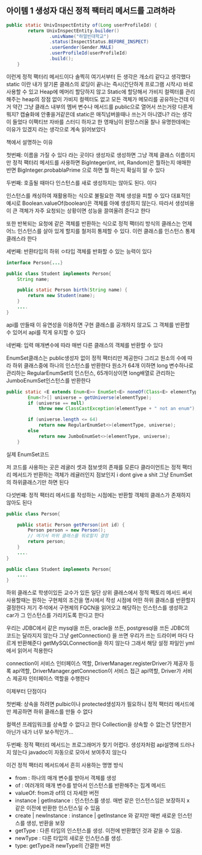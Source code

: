 ## 아이템 1 생성자 대신 정적 팩터리 메서드를 고려하라

```java
public static UnivInspectEntity of(Long userProfileId) {
        return UnivInspectEntity.builder()
                .univName("하얼빈대학교")
                .status(InspectStatus.BEFORE_INSPECT)
                .userGender(Gender.MALE)
                .userProfileId(userProfileId)
                .build();
    }
```

이런게 정적 팩터리 메서드이다 솔찍히 여기서부터 든 생각은 개소리 같다고 생각했다 static 이란 내가 알기론 클래스의 로딩이 끝나는 즉시(간단하게 프로그램 시작시) 바로 사용할 수 있고 Heap에 메머리 할당하지 않고 Static에 할당해서 가비지 컬렉터를 관리해주는 heap의 장점 없이 가비지 컬렉터도 없고 모든 객체가 메모리를 공유하는건데 이거 약간 그냥 클래스 내부의 멤버 변수나 메서드를 public으로 열어서 쓰는거랑 다른게 뭐지? 캡슐화에 안좋을거같은데 static은 매직넘버쓸때나 쓰는거 아니였나? 라는 생각이 들었다 이팩티브 자바를 스터디 하자고 한 영재님이 원망스러울 찰나 유명한데에는 이유가 있겠지 라는 생각으로 계속 읽어보았다

책에서 설명하는 이유

첫번째: 이름을 가질 수 있다 라는 곳이다 생성자로 생성하면 그냥 객체 클래스 이름이지만 정적 팩터리 메서드를 사용하면 BigInteger(int, int, Random)은 뭘하는지 애매한 반면 BigInteger.probablaPrime 으로 하면 뭘 하는지 확실히 알 수 있다

두번째: 호출될 때마다 인스턴스를 새로 생성하지는 않아도 된다. 이다

인스턴스를 캐싱하여 재활용하는 식으로 불필요한 객체 생성을 피할 수 있다 대표적인 예시로 Boolean.valueOf(boolean)은 객체를 아예 생성하지 않는다. 따라서 생성비용이 큰 객체가 자주 요청되는 상황이면 성능을 끌여올려 준다고 한다

또한 반복되는 요청에 같은 객체를 반환하는 식으로 정적 팩터리 방식의 클래스는 언제 어느 인스턴스를 살아 있게 할지를 철저히 통제할 수 있다. 이런 클래스를 인스턴스 통제 클래스라 한다

세번째: 반환타입의 하위 ㅇ타입 객체를 반화할 수 있는 능력이 있다

```java
interface Person{...}

public class Student implements Person{
    String name;

    public static Person birth(String name) {
        return new Student(name);
    }
    ....
}
```

api를 만들때 이 유연성을 이용하면 구현 클래스를 공개하지 않고도 그 객체를 반환할 수 있어서 api를 작게 유지할 수 있다

네번째: 입력 매개변수에 따라 매번 다른 클래스의 객체를 반환할 수 있다

EnumSet클래스는 public생성자 없이 정적 팩터리만 제공한다 그리고 원소의 수에 따라 하위 클래스중에 하나의 인스턴스를 반환한다 원소가 64개 이하면 long 변수하나로 관리하는 RegularEnumSet의 인스턴스, 65개이상이면 long배열로 관리하는 JumboEnumSet인스턴스를 반환한다

```java
public static <E extends Enum<E>> EnumSet<E> noneOf(Class<E> elementType) {
        Enum<?>[] universe = getUniverse(elementType);
        if (universe == null)
            throw new ClassCastException(elementType + " not an enum");

        if (universe.length <= 64)
            return new RegularEnumSet<>(elementType, universe);
        else
            return new JumboEnumSet<>(elementType, universe);
    }
```

실제 EnumSet코드

저 코드를 사용하는 곳은 레귤러 셋과 점보셋의 존재를 모른다 클라이언트는 정적 팩터리 메서드가 반환하는 객체가 레귤러인지 점보인지 i dont give a shit 그냥 EnumSet의 하위클래스기만 하면 된다

다섯번쨰: 정적 팩터리 메서드를 작성하는 시점에는 반환할 객체의 클래스가 존재하지 않아도 된다

```java
public class Person{

    public static Person getPerson(int id) {
        Person person = new Person();
        // 여기서 하위 클래스를 뭐로할지 결정
        return person;
    }
    ....
}

public class Student implements Person{
    ....
}
```

하위 클래스로 학생이있든 교수가 있든 일단 상위 클래스에서 정적 팩토리 메서드 써서 사용할때는 원하는 구현체의 조건을 명시에서 작성 시점에 어떤 하위 클래스를 반환할지 결정한다 저기 주석에서 구현체의 FQCN을 읽어오고 해당하는 인스턴스를 생성하고 car가 그 인스턴스를 가리키도록 한다고 한다

우리는 JDBC에서 같은 mysql을 쓰든, oracle을 쓰든, postgresql을 쓰든 JDBC의 코드는 달라지지 않는다 그냥 getConnection() 을 쓰면 우리가 쓰는 드라이버 마다 다르게 반환해준다 getMySQLConnection을 하지 않는다 그래서 해당 설정 파일인 yml에서 읽어서 적용한다

connection이 서비스 인터페이스 역할, DriverManager.registerDriver가 제공자 등록 api역할, DriverManager.getConnection이 서비스 접근 api역할, Driver가 서비스 제공자 인터페이스 역할을 수행한다

이제부터 단점이다

첫번째: 상속을 하려면 pulbic이나 protected생성자가 필요하니 정적 팩터리 메서드에만 제공하면 하위 클래스를 만들 수 없다

컬렉션 프레임워크를 상속할 수 없다고 한다 Collection을 상속할 수 없는건 당연한거 아닌가 내가 너무 보수적인가…

두번째: 정적 팩터리 메서드는 프로그래머가 찾기 어렵다. 생성자처럼 api설명에 드러나지 않는다 javadoc이 자동으로 모아서 보여주지 않는다

이건 정적 팩터리 메서드에서 흔히 사용하는 명명 방식

- from : 하나의 매개 변수를 받아서 객체를 생성
- of : 여러개의 매개 변수를 받아서 인스턴스를 반환해주는 집계 메서드
- valueOf: from과 of의 더 자세한 버전
- instance | getInstance : 인스턴스를 생성. 매번 같은 인스턴스임은 보장하지 x 같은 이전에 반환한 인스턴스일 수 있음
- create | newInstance : instance | getInstance 와 같지만 매번 새로운 인스턴스를 생성, 반환을 보장
- getType : 다른 타입의 인스턴스를 생성. 이전에 반환했던 것과 같을 수 있음.
- newType : 다른 타입의 새로운 인스턴스를 생성.
- type: getType과 newType의 간결한 버전